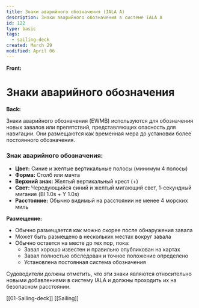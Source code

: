 ```yaml
---
title: Знаки аварийного обозначения (IALA A)
description: Знаки аварийного обозначения в системе IALA A
id: 122
type: basic
tags:
  - sailing-deck
created: March 29
modified: April 06
---
```


**Front:**
# Знаки аварийного обозначения

**Back:**
<p>Знаки аварийного обозначения (EWMB) используются для обозначения новых завалов или препятствий, представляющих опасность для навигации. Они размещаются как временная мера до установки более постоянного обозначения.</p>

<div class="mark-section">
  <h3>Знак аварийного обозначения:</h3>
  <ul>
    <li><strong>Цвет:</strong> Синие и желтые вертикальные полосы (минимум 4 полосы)</li>
    <li><strong>Форма:</strong> Столб или мачта</li>
    <li><strong>Верхний знак:</strong> Желтый вертикальный крест (+)</li>
    <li><strong>Свет:</strong> Чередующийся синий и желтый мигающий свет, 1-секундный мигание (Bl 1.0s + Y 1.0s)</li>
    <li><strong>Расстояние:</strong> Обычно видимый на расстоянии не менее 4 морских миль</li>
  </ul>
</div>

<p><strong>Размещение:</strong></p>
<ul>
  <li>Обычно размещается как можно скорее после обнаружения завала</li>
  <li>Может быть размещено в нескольких местах вокруг завала</li>
  <li>Обычно остается на месте до тех пор, пока:
    <ul>
      <li>Завал хорошо известен и правильно опубликован на картах</li>
      <li>Завал полностью обследован и точное положение определено</li>
      <li>Установлена постоянная система обозначения</li>
    </ul>
  </li>
</ul>

<p>Судоводители должны отметить, что эти знаки являются относительно новыми добавлениями в систему IALA и должны проходить их на безопасном расстоянии.</p>
[[01-Sailing-deck]]
[[Sailing]]